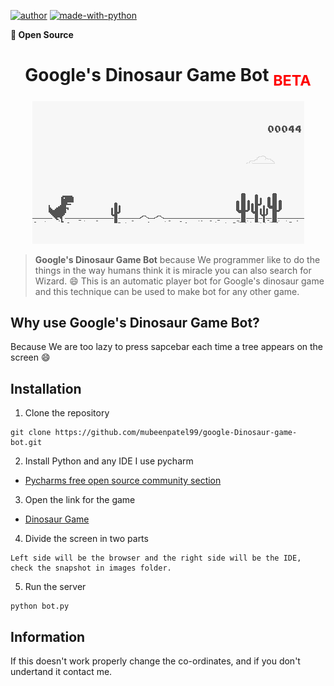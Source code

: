 [![author](https://img.shields.io/badge/Author-MubeenPatel-green.svg)](https://twitter.com/Patelmubeen99)
[![made-with-python](https://img.shields.io/badge/Made%20with-Python-green.svg)](https://www.python.org/)

**:blue_heart: Open Source**

<h1 align="center">Google's Dinosaur Game Bot <sub style="color:red">BETA</sub></h1>
<p align="center"><img src="images/trex-chrome-game.png" /></p>

> **Google's Dinosaur Game Bot** because We programmer like to do the things in the way humans think it is miracle you can also search for Wizard. :smile:
This is an automatic player bot for Google's dinosaur game and this technique can be used to make bot for any other game.

## Why use Google's Dinosaur Game Bot?

Because We are too lazy to press sapcebar each time a tree appears on the screen :smile:

## Installation

1. Clone the repository

```
git clone https://github.com/mubeenpatel99/google-Dinosaur-game-bot.git
```

2. Install Python and any IDE I use pycharm

* [Pycharms free open source community section](https://www.jetbrains.com/pycharm/download/#section=windows)

3. Open the link for the game

* [Dinosaur Game](http://www.trex-game.skipser.com/)

4. Divide the screen in two parts
```
Left side will be the browser and the right side will be the IDE, check the snapshot in images folder.
```

5. Run the server
```
python bot.py
```


## Information

If this doesn't work properly change the co-ordinates, and if you don't undertand it contact me.
